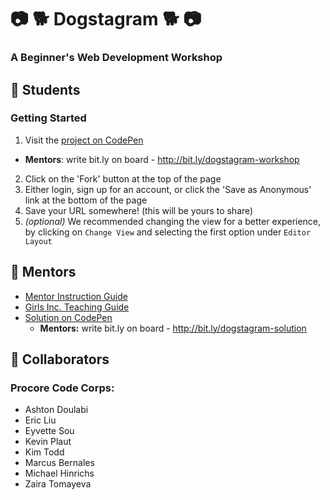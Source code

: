 # :camera: :dog2: Dogstagram :dog2: :camera:
### A Beginner's Web Development Workshop

## :star2: Students
### Getting Started
1. Visit the [project on CodePen](https://codepen.io/ChiefDakota/pen/bOpgXq?editors=1000)
  * **Mentors**: write bit.ly on board - http://bit.ly/dogstagram-workshop
2. Click on the 'Fork' button at the top of the page
3. Either login, sign up for an account, or click the 'Save as Anonymous' link at the bottom of the page
4. Save your URL somewhere! (this will be yours to share)
5. _(optional)_ We recommended changing the view for a better experience, by clicking on `Change View` and selecting the first option under `Editor Layout`

## :star2: Mentors
* [Mentor Instruction Guide](https://docs.google.com/document/d/1OiN0_tXA87PfSELjDfB3sDOFkqB9ZcbEY8sBwmRLjTU/edit#heading=h.a7iw9oka49g5)
* [Girls Inc. Teaching Guide](https://docs.google.com/document/d/1zgw7JizVem7_dS60Dn4Seq2ATRhiB0TAFXobEqPTbqE/edit?usp=sharing)
* [Solution on CodePen](https://codepen.io/ChiefDakota/pen/roeGqM?editors=1000)
  * **Mentors:** write bit.ly on board - http://bit.ly/dogstagram-solution

## :star2: Collaborators
### Procore Code Corps:
* Ashton Doulabi
* Eric Liu
* Eyvette Sou
* Kevin Plaut
* Kim Todd
* Marcus Bernales
* Michael Hinrichs
* Zaira Tomayeva
